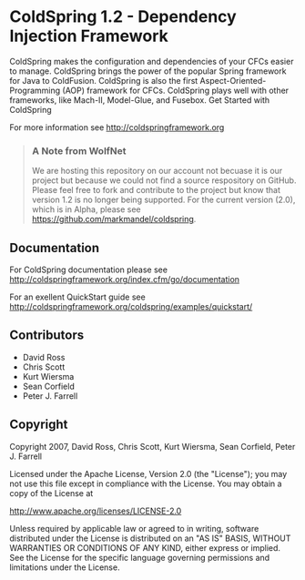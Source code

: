 # ColdSpring 1.2 - Dependency Injection Framework

ColdSpring makes the configuration and dependencies of your CFCs easier to manage. ColdSpring brings the power of the popular Spring framework for Java to ColdFusion. ColdSpring is also the first Aspect-Oriented-Programming (AOP) framework for CFCs. ColdSpring plays well with other frameworks, like Mach-II, Model-Glue, and Fusebox. Get Started with ColdSpring

For more information see http://coldspringframework.org

>### A Note from WolfNet
>We are hosting this repository on our account not becuase it is our project but because we could not find a source respository on GitHub.  Please feel free to fork and contribute to the project but know that version 1.2 is no longer being supported.  For the current version (2.0), which is in Alpha, please see https://github.com/markmandel/coldspring.

## Documentation
For ColdSpring documentation please see http://coldspringframework.org/index.cfm/go/documentation

For an exellent QuickStart guide see http://coldspringframework.org/coldspring/examples/quickstart/

## Contributors
* David Ross
* Chris Scott
* Kurt Wiersma
* Sean Corfield
* Peter J. Farrell

## Copyright

Copyright 2007, David Ross, Chris Scott, Kurt Wiersma, Sean Corfield, Peter J. Farrell

Licensed under the Apache License, Version 2.0 (the "License"); 
you may not use this file except in compliance with the License. 
You may obtain a copy of the License at 

  http://www.apache.org/licenses/LICENSE-2.0 

Unless required by applicable law or agreed to in writing, software 
distributed under the License is distributed on an "AS IS" BASIS, 
WITHOUT WARRANTIES OR CONDITIONS OF ANY KIND, either express or implied. 
See the License for the specific language governing permissions and 
limitations under the License.